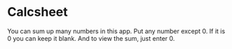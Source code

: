 # Calcsheet
You can sum up many numbers in this app. Put any number except 0. If it is 0 you can keep it blank. And to view the sum, just enter 0.
